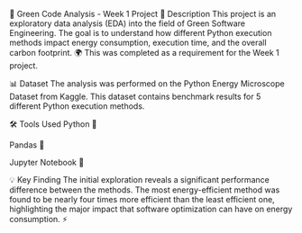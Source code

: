 🌳 Green Code Analysis - Week 1 Project
📄 Description
This project is an exploratory data analysis (EDA) into the field of Green Software Engineering. The goal is to understand how different Python execution methods impact energy consumption, execution time, and the overall carbon footprint. 🌍 This was completed as a requirement for the Week 1 project.

📊 Dataset
The analysis was performed on the Python Energy Microscope Dataset from Kaggle. This dataset contains benchmark results for 5 different Python execution methods.

🛠️ Tools Used
Python 🐍

Pandas 🐼

Jupyter Notebook 📓

💡 Key Finding
The initial exploration reveals a significant performance difference between the methods. The most energy-efficient method was found to be nearly four times more efficient than the least efficient one, highlighting the major impact that software optimization can have on energy consumption. ⚡️
